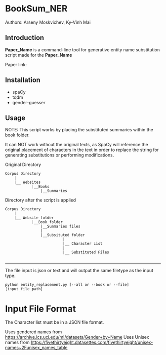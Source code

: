 # BookSum_NER
Authors: Arseny Moskvichev, Ky-Vinh Mai

## Introduction

**Paper_Name** is a  command-line tool for 
generative entity name substitution script made for the **Paper_Name**

Paper link:

## Installation

- spaCy
- tqdm
- gender-guesser

## Usage

NOTE: This script works by placing the substituted summaries within the book folder.

It can NOT work without the original texts, as SpaCy will reference the original
placement of characters in the text in order to replace the string for generating
substitutions or performing modifications.

Original Directory
```angular2html
Corpus Directory
    |
    |__ Websites
            |__Books
                |__Summaries
```

Directory after the script is applied
```angular2html
Corpus Directory
    |
    |__ Website folder
            |__Book folder
                |__Summaries files
                |
                |__Subsituted folder
                          |
                          |__ Character List
                          |
                          |__ Substituted Files
   
```

------------------------------------------------------------------------------------

The file input is json or text and will output the same filetype as the input type.
```angular2html
python entity_replacement.py [--all or --book or --file] [input_file_path]
```
 # Input File Format

The Character list must be in a JSON file format.

Uses gendered names from https://archive.ics.uci.edu/ml/datasets/Gender+by+Name
Uses Unisex names from https://fivethirtyeight.datasettes.com/fivethirtyeight/unisex-names~2Funisex_names_table
